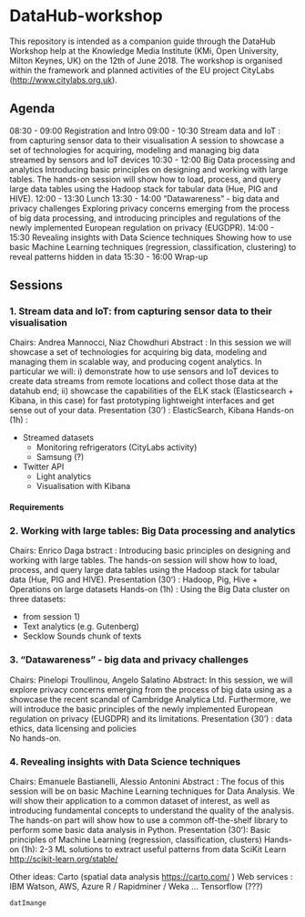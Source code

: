# DataHub-workshop
This repository is intended as a companion guide through the DataHub Workshop help at the Knowledge Media Institute (KMi, Open University, Milton Keynes, UK) on the 12th of June 2018.
The workshop is organised within the framework and planned activities of the EU project CityLabs (http://www.citylabs.org.uk).

## Agenda
08:30 - 09:00 Registration and Intro 
09:00 - 10:30 Stream data and IoT : from capturing sensor data to their visualisation
A session to showcase a set of technologies for acquiring, modeling and managing big data streamed by sensors and IoT devices
10:30 - 12:00 Big Data processing and analytics
Introducing basic principles on designing and working with large tables. The hands-on session will show how to load, process, and query large data tables using the Hadoop stack for tabular data (Hue, PIG and HIVE).
12:00 - 13:30 Lunch
13:30 - 14:00 “Datawareness” - big data and privacy challenges 
	Exploring privacy concerns emerging from the process of big data processing, and introducing principles and regulations of the newly implemented European regulation on privacy (EUGDPR). 
14:00 - 15:30 Revealing insights with Data Science techniques 
	Showing how to use basic Machine Learning techniques (regression, classification, clustering) to reveal patterns hidden in data
15:30 - 16:00 Wrap-up 


## Sessions
### 1. Stream data and IoT: from capturing sensor data to their visualisation
Chairs: Andrea Mannocci, Niaz Chowdhuri
Abstract : In this session we will showcase a set of technologies for acquiring big data, modeling and managing them in scalable way, and producing cogent analytics. In particular we will: i) demonstrate how to use sensors and IoT devices to create data streams from remote locations and collect those data at the datahub end; ii) showcase the capabilities of the ELK stack (Elasticsearch + Kibana, in this case) for fast prototyping lightweight interfaces and get sense out of your data.
Presentation (30’) : ElasticSearch, Kibana
Hands-on (1h) : 
- Streamed datasets
    - Monitoring refrigerators (CityLabs activity)
    - Samsung (?)
- Twitter API
    - Light analytics 
    - Visualisation with Kibana 


#### Requirements


### 2. Working with large tables: Big Data processing and analytics
Chairs: Enrico Daga
bstract : Introducing basic principles on designing and working with large tables. The hands-on session will show how to load, process, and query large data tables using the Hadoop stack for tabular data (Hue, PIG and HIVE).
Presentation (30’) : Hadoop, Pig, Hive + Operations on large datasets
Hands-on (1h) : Using the Big Data cluster on three datasets:
- from session 1)
- Text analytics (e.g. Gutenberg)
- Secklow Sounds chunk of texts 


### 3. “Datawareness” - big data and privacy challenges
Chairs: Pinelopi Troullinou, Angelo Salatino
Abstract: In this session, we will explore privacy concerns emerging from the process of big data using as a showcase the recent scandal of Cambridge Analytica Ltd. Furthermore, we will introduce the basic principles of the newly implemented European regulation on privacy (EUGDPR) and its limitations. 
Presentation (30’) : data ethics, data licensing and policies  
No hands-on.

### 4. Revealing insights with Data Science techniques
Chairs: Emanuele Bastianelli, Alessio Antonini
Abstract : The focus of this session will be on basic Machine Learning techniques for Data Analysis. We will show their application to a common dataset of interest, as well as introducing fundamental concepts to understand the quality of the analysis. The hands-on part will show how to use a common off-the-shelf library to perform some basic data analysis in Python.
Presentation (30’): Basic principles of Machine Learning  (regression, classification, clusters)
Hands-on (1h):
2-3 ML solutions to extract useful patterns from data
	SciKit Learn http://scikit-learn.org/stable/


Other ideas: 
Carto (spatial data analysis https://carto.com/ )
Web services : IBM Watson, AWS, Azure
R / Rapidminer / Weka …
Tensorflow (???) 
	
	
	datImange




